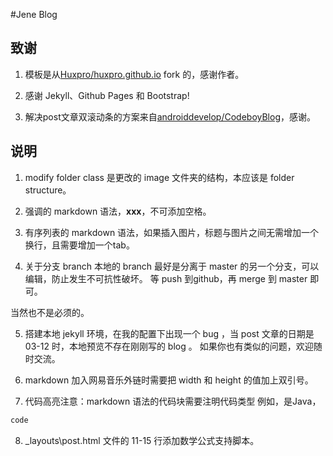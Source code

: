 #Jene Blog

## 致谢

1. 模板是从[Huxpro/huxpro.github.io](https://github.com/Huxpro/huxpro.github.io.git) fork 的，感谢作者。

2. 感谢 Jekyll、Github Pages 和 Bootstrap!

3. 解决post文章双滚动条的方案来自[androiddevelop/CodeboyBlog](https://github.com/androiddevelop/CodeboyBlog/commit/a2233f944d310c343ea44064b7787daa8cc1c37e)，感谢。

## 说明

1. modify folder class 是更改的 image 文件夹的结构，本应该是 folder structure。

2. 强调的 markdown 语法，**xxx**，不可添加空格。

3. 有序列表的 markdown 语法，如果插入图片，标题与图片之间无需增加一个换行，且需要增加一个tab。

4. 关于分支 branch
本地的 branch 最好是分离于 master 的另一个分支，可以编辑，防止发生不可抗性破坏。
等 push 到github，再 merge 到 master 即可。

当然也不是必须的。

5. 搭建本地 jekyll 环境，在我的配置下出现一个 bug ，当 post 文章的日期是 03-12 时，本地预览不存在刚刚写的 blog 。
如果你也有类似的问题，欢迎随时交流。

6. markdown 加入网易音乐外链时需要把 width 和 height 的值加上双引号。

7. 代码高亮注意：markdown 语法的代码块需要注明代码类型
例如，是Java，
```java
code
```

8. \_layouts\post.html 文件的 11-15 行添加数学公式支持脚本。  
